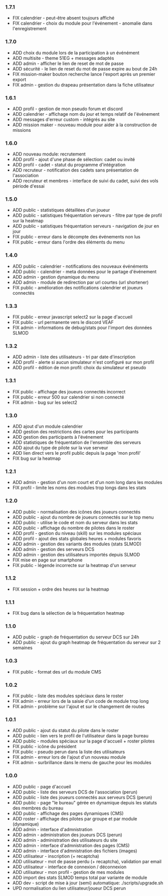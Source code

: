 ### 1.7.1
* FIX calendrier - peut-être absent toujours affiché
* FIX calendrier - choix du module pour l'événement - anomalie dans l'enregistrement

### 1.7.0
* ADD choix du module lors de la participation à un événément
* ADD multisite - theme 51EG + messages adaptés
* ADD admin - afficher le lien de reset de mot de passe
* ADD sécurité - le lien de reset du mot de passe expire au bout de 24h
* FIX mission-maker bouton recherche lance l'export après un premier export
* FIX admin - gestion du drapeau présentation dans la fiche utilisateur

### 1.6.1
* ADD profil - gestion de mon pseudo forum et discord
* ADD calendrier - affichage nom du jour et temps relatif de l'événement
* ADD messages d'erreur custom - intégrés au site
* ADD mission maker - nouveau module pour aider à la construction de missions

### 1.6.0
* ADD nouveau module: recrutement
* ADD profil - ajout d'une phase de sélection: cadet ou invité
* ADD profil - cadet - statut du programme d'intégration
* ADD recruteur - notification des cadets sans présentation de l'association
* ADD recruteur et membres - interface de suivi du cadet, suivi des vols période d'essai

### 1.5.0
* ADD public - statistiques détaillées d'un joueur
* ADD public - satistiques fréquentation serveurs - filtre par type de profil sur la heatmap
* ADD public - satistiques fréquentation serveurs - navigation de jour en jour
* FIX public - erreur dans le décompte des événements non lus
* FIX public - erreur dans l'ordre des éléments du menu

### 1.4.0
* ADD public - calendrier - notifications des nouveaux événéments
* ADD public - calendrier - meta données pour le partage d'événement
* ADD admin - gestion dynamique du menu
* ADD admin - module de redirection par url courtes (url shortener)
* FIX public - amélioration des notifications calendrier et joueurs connectés

### 1.3.3
* FIX public - erreur javascript select2 sur la page d'accueil
* FIX public - url permanente vers le discord VEAF
* FIX admin - informations de debug/stats pour l'import des données SLMOD

### 1.3.2
* ADD admin - liste des utilisateurs - tri par date d'inscription
* ADD profil - alerte si aucun simulateur n'est configuré sur mon profil
* ADD profil - édition de mon profil: choix du simulateur et pseudo

### 1.3.1
* FIX public - affichage des joueurs connectés incorrect
* FIX public - erreur 500 sur calendrier si non connecté
* FIX admin - bug sur les select2

### 1.3.0
* ADD ajout d'un module calendrier
* ADD gestion des restrictions des cartes pour les participants
* ADD gestion des participants à l'événement
* ADD statistiques de fréquentation de l'ensemble des serveurs
* ADD ajout du type de pilote sur la vue serveur
* ADD lien direct vers le profil public depuis la page 'mon profil'
* FIX bug sur la heatmap

### 1.2.1
* ADD admin - gestion d'un nom court et d'un nom long dans les modules
* FIX profil - limite les noms des modules trop longs dans les stats

### 1.2.0
* ADD public - normalisation des icônes des joueurs connectés
* ADD public - ajout du nombre de joueurs connectés sur le top menu
* ADD public - utilise le code et nom du serveur dans les stats
* ADD public - affichage du nombre de pilotes dans le roster
* ADD profil - gestion du niveau (skill) sur les modules spéciaux
* ADD profil - ajout des stats globales heures + modules favoris
* ADD admin - gestion des variants des modules (stats SLMOD)
* ADD admin - gestion des serveurs DCS
* ADD admin - gestion des utilisateurs importés depuis SLMOD
* FIX mise en page sur smartphone
* FIX public - légende incorrecte sur la heatmap d'un serveur

### 1.1.2
* FIX session + ordre des heures sur la heatmap

### 1.1.1
* FIX bug dans la sélection de la fréquentation heatmap

### 1.1.0
* ADD public - graph de fréquentation du serveur DCS sur 24h
* ADD public - ajout du graph heatmap de fréquentation du serveur sur 2 semaines

### 1.0.3
* FIX public - format des url du module CMS

### 1.0.2
* FIX public - liste des modules spéciaux dans le roster
* FIX admin - erreur lors de la saisie d'un code de module trop long
* FIX admin - problème sur l'ajout et sur le changement de routes

### 1.0.1
* ADD public - ajout du statut du pilote dans le roster
* ADD public - lien vers le profil de l'utilisateur dans la page bureau
* ADD public - modules spéciaux sur la page d'accueil + roster pilotes
* FIX public - icône du président
* FIX public - pseudo perun dans la liste des utilisateurs
* FIX admin - erreur lors de l'ajout d'un nouveau module
* FIX admin - surbrillance dans le menu de gauche pour les modules

### 1.0.0
* ADD public - page d'accueil
* ADD public - liste des serveurs DCS de l'association (perun)
* ADD public - liste des joueurs connectés aux serveurs DCS (perun)
* ADD public - page "le bureau" gérée en dynamique depuis les statuts des membres du bureau
* ADD public - affichage des pages dynamiques (CMS)
* ADD roster - affichage des pilotes par groupe et par module (dynamique)
* ADD admin - interface d'admnistration
* ADD admin - administration des joueurs DCS (perun)
* ADD admin - administration des utilisateurs du site
* ADD admin - interface d'admnistration des pages (CMS)
* ADD admin - interface d'admnistration des fichiers (images)
* ADD utilisateur - inscription (+ recaptcha)
* ADD utilisateur - mot de passe perdu (+ recaptcha), validation par email
* ADD utilisateur - interface de connexion / déconnexion
* ADD utilisateur - mon profil - gestion de mes modules
* ADD import des stats SLMOD temps total par variante de module
* ADD dev - script de mise à jour (semi) automatique: ./scripts/upgrade.sh
* UPD normalisation du lien utilisateur/joueur DCS perun
